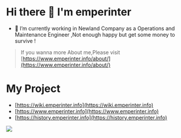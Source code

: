 # Hi there 👋 I'm emperinter

- 🌱 I’m currently working in Newland Company as a Operations and Maintenance Engineer ,Not enough happy but get some money to survive !
> If you wanna more About me,Please visit [https://www.emperinter.info/about/](https://www.emperinter.info/about/)

# My Project

- [https://wiki.emperinter.info](https://wiki.emperinter.info)
- [https://www.emperinter.info](https://www.emperinter.info)
- [https://history.emperinter.info](https://history.emperinter.info)


<!--
**emperinter/emperinter** is a ✨ _special_ ✨ repository because its `README.md` (this file) appears on your GitHub profile.

Here are some ideas to get you started:

- 🔭 I’m currently working on ...
- 🌱 I’m currently learning ...
- 👯 I’m looking to collaborate on ...
- 🤔 I’m looking for help with ...
- 💬 Ask me about ...
- 📫 How to reach me: ...
- 😄 Pronouns: ...
- ⚡ Fun fact: ...
-->

![](https://github-readme-stats.vercel.app/api?username=emperinter)
